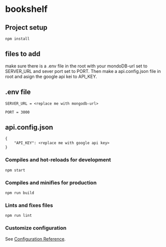 # bookshelf

## Project setup
```
npm install
```
## files to add
make sure there is a .env file in the root with your mondoDB-url set to SERVER_URL and sever port set to PORT. Then make a api.config.json file in root and asign the google api kei to API_KEY.

## .env file
```
SERVER_URL = <replace me with mongodb-url>

PORT = 3000
```
## api.config.json
```
{
    "API_KEY": <replace me with google api key>
}
```

### Compiles and hot-reloads for development
```
npm start
```

### Compiles and minifies for production
```
npm run build
```

### Lints and fixes files
```
npm run lint
```

### Customize configuration
See [Configuration Reference](https://cli.vuejs.org/config/).
